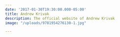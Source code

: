 ```yaml
---
date: '2017-01-30T19:30:00.000-05:00'
title: Andrew Krivak
description: The official website of Andrew Krivak
image: "/uploads/9781954276130-1.jpg"

---
```

